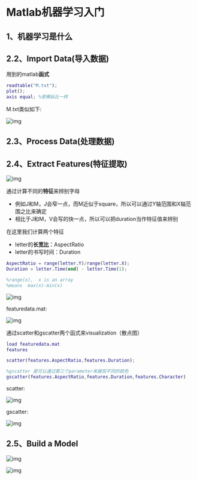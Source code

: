 # Matlab机器学习入门

## 1、机器学习是什么

## 2.2、Import Data(导入数据)

用到的matlab**函式**

```matlab
readtable("M.txt");
plot();
axis equal;	%使横纵比一样
```

M.txt类似如下:

![img](https://gblobscdn.gitbook.com/assets%2F-MW9qnt5mI5Jcz-Mufx8%2F-MW9qqp3ZbOQzVBLR-40%2F-MWA-GZLZ2E1fSJBVFuO%2Fimage.png?alt=media&token=fb07cee1-ee93-4856-82c3-ecc024a39382)

## 2.3、Process Data(处理数据)



## 2.4、Extract Features(特征提取)

![img](https://gblobscdn.gitbook.com/assets%2F-MW9qnt5mI5Jcz-Mufx8%2F-MW9qqp3ZbOQzVBLR-40%2F-MW9qwVW2rm0DXLBcrXh%2Fimage.png?alt=media&token=4880cb3c-2173-4bfd-b1fd-80e5efae1b76)

通过计算不同的**特征**来辨别字母

- 例如J和M，J会窄一点，而M近似于square，所以可以通过Y轴范围和X轴范围之比来确定
- 相比于J和M，V会写的快一点，所以可以把duration当作特征值来辨别

在这里我们计算两个特征

- letter的**长宽比**：AspectRatio
- letter的书写时间：Duration

```matlab
AspectRatio = range(letter.Y)/range(letter.X);
Duration = letter.Time(end) - letter.Time(1);

%range(x),  x is an array
%means  max(x)-min(x)
```

![img](https://gblobscdn.gitbook.com/assets%2F-MW9qnt5mI5Jcz-Mufx8%2F-MW9qqp3ZbOQzVBLR-40%2F-MW9xb07Md3fVLBSv6mc%2Fimage.png?alt=media&token=8a3c4934-fec4-454a-9ee8-c084a4ccfe09)

featuredata.mat:

![img](https://gblobscdn.gitbook.com/assets%2F-MW9qnt5mI5Jcz-Mufx8%2F-MW9qqp3ZbOQzVBLR-40%2F-MW9xuOfF9U_hunA6ppe%2Fimage.png?alt=media&token=1657ac61-063c-4fb4-943b-9c62a79e329b)

通过scatter和gscatter两个函式来visualization（散点图）

```matlab
load featuredata.mat
features

scatter(features.AspectRatio,features.Duration);

%gscatter 是可以通过第三个parameter来展现不同的颜色
gscatter(features.AspectRatio,features.Duration,features.Character)
```

scatter:

![img](https://gblobscdn.gitbook.com/assets%2F-MW9qnt5mI5Jcz-Mufx8%2F-MW9qqp3ZbOQzVBLR-40%2F-MW9yaOH9rR8dZp8brQB%2Fimage.png?alt=media&token=3354a409-0bfd-46db-bd28-d1635f80fc58)



gscatter:

![img](https://gblobscdn.gitbook.com/assets%2F-MW9qnt5mI5Jcz-Mufx8%2F-MW9qqp3ZbOQzVBLR-40%2F-MW9yok3MR7Pc4rX1YR2%2Fimage.png?alt=media&token=3bade2e4-3d5f-4342-b4c5-90895433565e)



## 2.5、Build a Model

![img](https://gblobscdn.gitbook.com/assets%2F-MW9qnt5mI5Jcz-Mufx8%2F-MW9qqp3ZbOQzVBLR-40%2F-MWA-gyVr-8v5uSShMuQ%2Fimage.png?alt=media&token=e56f2131-5fad-466c-bcbd-9638fbc91678)

![img](https://gblobscdn.gitbook.com/assets%2F-MW9qnt5mI5Jcz-Mufx8%2F-MW9qqp3ZbOQzVBLR-40%2F-MWA034-jqpJp2V1Fh5w%2Fimage.png?alt=media&token=00bfcb2a-58f3-40ab-aeb8-ae4a0d06dfe7)

